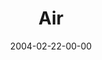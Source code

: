 ---
layout: message
category: message
series: "Symbols"
title: "Air"
date: 2004-02-22-00-00
message_id: 183
audio: "http://s3.amazonaws.com/crossroads-media/messages/audio/Symbols_02_02-22-04_Air.mp3"
audio-duration: "34:48"
tag: 
 - control
 - air
 - wind
 - wells
 - holy-spirit
 - breath
 - spirit
 - prayer
 - ghost
explicit: false
---